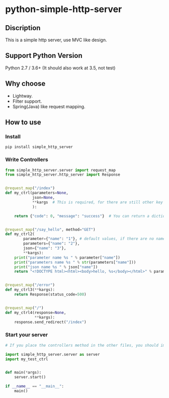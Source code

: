# python-simple-http-server

## Discription

This is a simple http server, use MVC like design.

## Support Python Version

Python 2.7 / 3.6+ (It should also work at 3.5, not test)

## Why choose

* Lightway.
* Filter support.
* Spring(Java) like request mapping.

## How to use

### Install

```Shell
pip install simple_http_server
```

### Write Controllers

```python
from simple_http_server.server import request_map
from simple_http_server.http_server import Response


@request_map("/index")
def my_ctrl(parameters=None,
            json=None,
            **kargs  # This is required, for there are still other key arguments that will set to call this function
            ):

    return {"code": 0, "message": "success"}  # You can return a dictionary, a string or a `simple_http_server.simple_http_server.Response` object.


@request_map("/say_hello", method="GET")
def my_ctrl2(
        parameter={"name": "1"}, # default values, if there are no name parameter in the request, the one here will be use
        parameters={"name": "2"},
        json={"name": "3"},
        **kargs):
    print("parameter name %s " % parameter["name"])
    print("parameters name %s " % str(parameters["name"]))
    print("json name %s " % json["name"])
    return "<!DOCTYPE html><html><body>hello, %s</body></html>" % parameter["name"]


@request_map("/error")
def my_ctrl3(**kargs):
    return Response(status_code=500)


@request_map("/")
def my_ctrl4(response=None,
             **kargs):
    response.send_redirect("/index")
```

### Start your server

```python
# If you place the controllers method in the other files, you should import them here.

import simple_http_server.server as server
import my_test_ctrl


def main(*args):
    server.start()

if __name__ == "__main__":
    main()
```